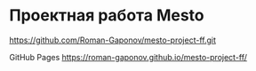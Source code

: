 # Проектная работа Mesto

https://github.com/Roman-Gaponov/mesto-project-ff.git

GitHub Pages
https://roman-gaponov.github.io/mesto-project-ff/
